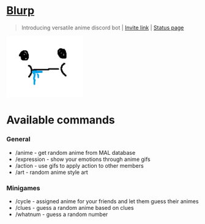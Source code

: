 # [Blurp](https://discord.com/oauth2/authorize?client_id=1248292283883851919&permissions=2147608640&integration_type=0&scope=bot)
>Introducing versatile anime discord bot | [Invite link](https://discord.com/oauth2/authorize?client_id=1248292283883851919&permissions=2147608640&integration_type=0&scope=bot) | [Status page](https://stats.uptimerobot.com/0Mh40ws4Rq)

<img src="./assets/Blurp.png" width=200>
<br>

<h1>Available commands</h1>
<h3>General</h3>
<ul>
  <li>/anime - get random anime from MAL database</li>
  <li>/expression - show your emotions through anime gifs</li>
  <li>/action - use gifs to apply action to other members</li>
  <li>/art - random anime style art</li>
</ul>

<h3>Minigames</h3>
<ul>
  <li>/cycle - assigned anime for your friends and let them guess their animes</li>
  <li>/clues - guess a random anime based on clues</li>
  <li>/whatnum - guess a random number</li>
</ul>
